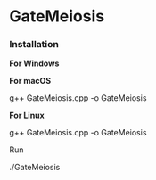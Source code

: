 # GateMeiosis

### Installation

**For Windows**



**For macOS**

g++ GateMeiosis.cpp -o GateMeiosis


**For Linux**

g++ GateMeiosis.cpp -o GateMeiosis



Run

./GateMeiosis
